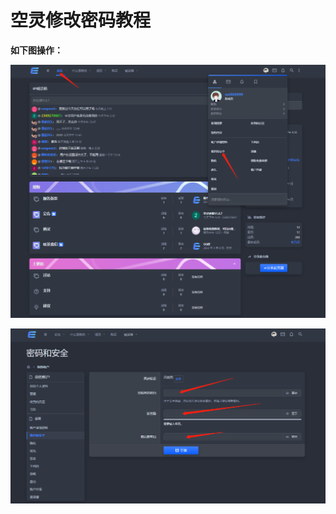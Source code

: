 # 空灵修改密码教程

**如下图操作：**

![](<../../.gitbook/assets/image (49) (1) (1) (1) (1) (1).png>)

![](<../../.gitbook/assets/image (30) (1) (1) (1) (1).png>)
